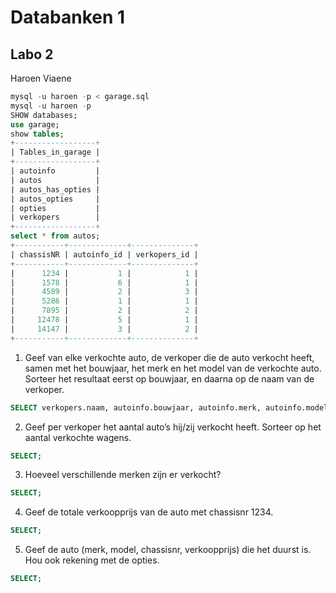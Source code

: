 # Databanken 1
## Labo 2

Haroen Viaene

```SQL
mysql -u haroen -p < garage.sql
mysql -u haroen -p
SHOW databases;
use garage;
show tables;
+------------------+
| Tables_in_garage |
+------------------+
| autoinfo         |
| autos            |
| autos_has_opties |
| autos_opties     |
| opties           |
| verkopers        |
+------------------+
select * from autos;
+-----------+-------------+--------------+
| chassisNR | autoinfo_id | verkopers_id |
+-----------+-------------+--------------+
|      1234 |           1 |            1 |
|      1578 |           6 |            1 |
|      4589 |           2 |            3 |
|      5286 |           1 |            1 |
|      7895 |           2 |            2 |
|     12478 |           5 |            1 |
|     14147 |           3 |            2 |
+-----------+-------------+--------------+
```

1. Geef van elke verkochte auto, de verkoper die de auto verkocht heeft, samen met het bouwjaar, het merk en het model van de verkochte auto. Sorteer het resultaat eerst op bouwjaar, en daarna op de naam van de verkoper.

```SQL
SELECT verkopers.naam, autoinfo.bouwjaar, autoinfo.merk, autoinfo.model FROM autos, autoinfo ORDER BY autoinfo.bouwjaar, verkopers.naam DESC;
```

2. Geef per verkoper het aantal auto’s hij/zij verkocht heeft. Sorteer op het aantal verkochte wagens.

```SQL
SELECT;
```

3. Hoeveel verschillende merken zijn er verkocht?

```SQL
SELECT;
```

4. Geef de totale verkoopprijs van de auto met chassisnr 1234.

```SQL
SELECT;
```

5. Geef de auto (merk, model, chassisnr, verkoopprijs) die het duurst is. Hou ook rekening met de opties.

```SQL
SELECT;
```
